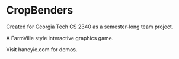 # CropBenders


Created for Georgia Tech CS 2340 as a semester-long team project. 


A FarmVille style interactive graphics game.

Visit haneyie.com for demos. 
